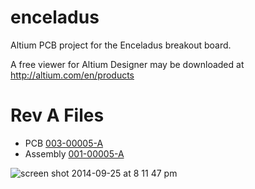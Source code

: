 enceladus
=========

Altium PCB project for the Enceladus breakout board.

A free viewer for Altium Designer may be downloaded at http://altium.com/en/products

Rev A Files
===========

* PCB [003-00005-A](https://drive.google.com/a/customembeddedsolutions.com/folderview?id=0B56j4iOUC4UGR004UHkzLTR0blE&usp=drive_web)
* Assembly [001-00005-A](https://drive.google.com/a/customembeddedsolutions.com/folderview?id=0B56j4iOUC4UGaFdqY2dUeVcxOWM&usp=drive_web)

![screen shot 2014-09-25 at 8 11 47 pm](https://cloud.githubusercontent.com/assets/1245478/4414523/2601c44c-451a-11e4-86c1-d5e7d919a967.png)
